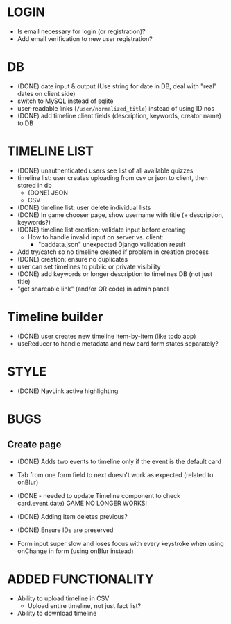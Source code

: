 # LOGIN
- Is email necessary for login (or registration)?
- Add email verification to new user registration?

# DB
- (DONE) date input & output (Use string for date in DB, deal with "real"
  dates on client side)
- switch to MySQL instead of sqlite
- user-readable links (`/user/normalized_title`) instead of using ID nos
- (DONE) add timeline client fields (description, keywords, creator name) to DB

# TIMELINE LIST
- (DONE) unauthenticated users see list of all available quizzes
- timeline list: user creates uploading from csv or json to client, then
  stored in db
    - (DONE) JSON 
    - CSV
- (DONE) timeline list: user delete individual lists
- (DONE) In game chooser page, show username with title (+ description,
  keywords?)
- (DONE) timeline list creation: validate input before creating
    - How to handle invalid input on server vs. client:
        - "baddata.json" unexpected Django validation result
- Add try/catch so no timeline created if problem in creation process
- (DONE) creation: ensure no duplicates
- user can set timelines to public or private visibility
- (DONE) add keywords or longer description to timelines DB (not just title)
- "get shareable link" (and/or QR code) in admin panel

# Timeline builder
- (DONE) user creates new timeline item-by-item (like todo app)
- useReducer to handle metadata and new card form states separately?
# STYLE

- (DONE) NavLink active highlighting

# BUGS

## Create page
- (DONE) Adds two events to timeline only if the event is the default
  card
- Tab from one form field to next doesn't work as expected (related to onBlur)
- (DONE - needed to update Timeline component to check card.event.date) GAME NO LONGER WORKS!

- (DONE) Adding item deletes previous?
- (DONE) Ensure IDs are preserved
- Form input super slow and loses focus with every keystroke when using
  onChange in form (using onBlur instead)

# ADDED FUNCTIONALITY
- Ability to upload timeline in CSV
    - Upload entire timeline, not just fact list?
- Ability to download timeline
